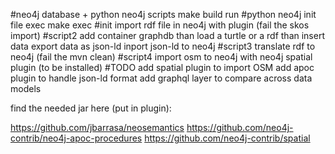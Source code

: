 #neo4j database + python neo4j scripts
make build run
#python neo4j init file exec
make exec
#init
import rdf file in neo4j with plugin (fail the skos import)
#script2
add container graphdb 
than load a turtle or a rdf 
than insert data
export data as json-ld
inport json-ld to neo4j
#script3
translate rdf to neo4j (fail the mvn clean)
#script4
import osm to neo4j with neo4j spatial plugin (to be installed)
#TODO
add spatial plugin to import OSM
add apoc plugin to handle json-ld format
add graphql layer to compare across data models

find the needed jar here (put in plugin):

https://github.com/jbarrasa/neosemantics
https://github.com/neo4j-contrib/neo4j-apoc-procedures
https://github.com/neo4j-contrib/spatial


